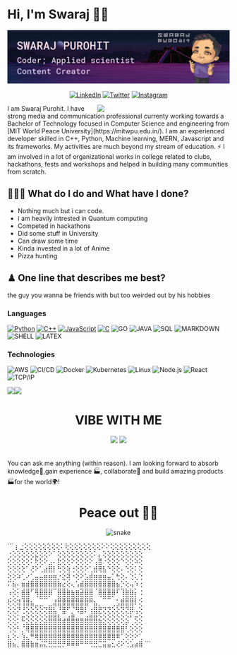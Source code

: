 # Hi, I'm Swaraj 👋🏻

<img src="Artboard 1savvy_head.png" style="zoom:150%;" />

<div align="center">
   <p><a href="https://www.linkedin.com/in/swaraj-purohit-718033194/" target="_blank"><img alt="LinkedIn" src="https://img.shields.io/badge/linkedin-%230077B5.svg?&style=for-the-badge&logo=linkedin&logoColor=white" /></a> 
   <a href="https://twitter.com/swarajpurohit" target="_blank"><img alt="Twitter" src="https://img.shields.io/badge/twitter-%231DA1F2.svg?&style=for-the-badge&logo=twitter&logoColor=white" /></a> 
   <a href="https://www.instagram.com/savvy_the_fatnerd/" target="_blank"><img alt = "Instagram" src="https://img.shields.io/badge/instagram-%23E4405F.svg?&style=for-the-badge&logo=instagram&logoColor=white" /></a>
</p>
</div>
<img width="300px" align=right src="https://memeies.herokuapp.com/">
I am Swaraj Purohit. I have strong media and communication professional currenty working towards a Bachelor of Technology focused in Computer Science and engineering from [MIT World Peace University](https://mitwpu.edu.in/). I am an experienced developer skilled in C++, Python, Machine learning, MERN, Javascript and its frameworks. My activities are much beyond my stream of education. ⚡ I am involved in a lot of organizational works in college related to clubs, hackathons, fests and workshops and helped in building many communities from scratch.



## 👨🏻‍🏫 What do I do and What have I done?
- Nothing much but i can code.
- i am heavily intrested in Quantum computing
- Competed in hackathons
- Did some stuff in University
- Can draw some time
- Kinda invested in a lot of Anime
- Pizza hunting

## ♟ One line that describes me best?
the guy you wanna be friends with but too weirded out by his hobbies 



### Languages

[![Python](https://img.shields.io/badge/python%20-%2314354C.svg?&style=for-the-badge&logo=python&logoColor=white)](https://github.com/anomius?tab=repositories&q=&type=&language=python)
[![C++](https://img.shields.io/badge/c++%20-%2300599C.svg?&style=for-the-badge&logo=c%2B%2B&ogoColor=white)](https://github.com/anomius?tab=repositories&q=&type=&language=cpp)
[![JavaScript](https://img.shields.io/badge/javascript%20-%23323330.svg?&style=for-the-badge&logo=javascript&logoColor=%23F7DF1E)](https://github.com/anomius?tab=repositories&q=&type=&language=javascript)
[![C](https://img.shields.io/badge/c%20-%2300599C.svg?&style=for-the-badge&logo=c&logoColor=white)](https://github.com/anomius?tab=repositories&q=&type=&language=c)
![GO](https://img.shields.io/badge/go-%2300ADD8.svg?&style=for-the-badge&logo=go&logoColor=white)
![JAVA](https://img.shields.io/badge/java-%23ED8B00.svg?&style=for-the-badge&logo=java&logoColor=white)
![SQL](https://img.shields.io/badge/mysql-%2300f.svg?&style=for-the-badge&logo=mysql&logoColor=white)
![MARKDOWN](https://img.shields.io/badge/markdown-%23000000.svg?&style=for-the-badge&logo=markdown&logoColor=white)
![SHELL](https://img.shields.io/badge/shell_script%20-%23121011.svg?&style=for-the-badge&logo=gnu-bash&logoColor=white)
![LATEX](https://img.shields.io/badge/latex%20-%23008080.svg?&style=for-the-badge&logo=latex&logoColor=white)



### Technologies

![AWS](https://img.shields.io/badge/-AWS-000?&logo=Amazon-AWS&logoColor=FF9900)
![CI/CD](https://img.shields.io/badge/-CI%2FCD-000?&logo=CircleCI&logoColor=888)
![Docker](https://img.shields.io/badge/-Docker-000?&logo=Docker)
![Kubernetes](https://img.shields.io/badge/-Kubernetes-000?&logo=Kubernetes)
![Linux](https://img.shields.io/badge/-Linux-000?&logo=Linux&logoColor=FCC624)
![Node.js](https://img.shields.io/badge/-Node.js-000?&logo=node.js)
![React](https://img.shields.io/badge/-React-000?&logo=React)
![TCP/IP](https://img.shields.io/badge/-TCP%2FIP-000?&logo=Cisco)

<a href="https://www.swarajpurohit.me/"><img height="137px" src="https://github-readme-stats.vercel.app/api?username=anomius&hide_title=true&hide_border=true&show_icons=true&include_all_commits=true&count_private=true&line_height=21&theme=synthwave" /><img height="137px" src="https://github-readme-stats.vercel.app/api/top-langs/?username=anomius&hide=html&hide_title=true&hide_border=true&layout=compact&langs_count=7&theme=synthwave" /></a>




<h1 align= center> VIBE WITH ME</h1>
<div align= center style:" display: grid; grid-template-columns: 1fr 1fr; grid-gap: 70px ">
<a herf="https://twitter.com/swarajpurohit" target="_top">
<img height="340px" class="grid-child purple" src="https://github-readme-twitter.gazf.vercel.app/api?id=swarajpurohit&show_reply=off" /></a>
<a herf="https://spotify-github-profile.vercel.app/api/view?uid=31zxgih52pzczqo7zks6p2z2ebgm&redirect=true" target="_top">
<img height="340px" class="grid-child green" src="https://spotify-github-profile.vercel.app/api/view?uid=31zxgih52pzczqo7zks6p2z2ebgm&cover_image=true&theme=default"/></a>
</div>


<br>
<br>
You can ask me anything (within reason). I am looking forward to absorb knowledge🧠,gain experience 🏭, collaborate🤝 and build amazing products 🏭for the world🌍!

<h1 align= center>Peace out ✌🏻</h1>


<p align="center">
  <img src="https://github.com/anomius/anomius/raw/output/github-contribution-grid-snake.svg" alt="snake"></center>
</p>
```
⡆⣐⢕⢕⢕⢕⢕⢕⢕⢕⠅⢗⢕⢕⢕⢕⢕⢕⢕⠕⠕⢕⢕⢕⢕⢕⢕⢕⢕⢕
⢐⢕⢕⢕⢕⢕⣕⢕⢕⠕⠁⢕⢕⢕⢕⢕⢕⢕⢕⠅⡄⢕⢕⢕⢕⢕⢕⢕⢕⢕
⢕⢕⢕⢕⢕⠅⢗⢕⠕⣠⠄⣗⢕⢕⠕⢕⢕⢕⠕⢠⣿⠐⢕⢕⢕⠑⢕⢕⠵⢕
⢕⢕⢕⢕⠁⢜⠕⢁⣴⣿⡇⢓⢕⢵⢐⢕⢕⠕⢁⣾⢿⣧⠑⢕⢕⠄⢑⢕⠅⢕
⢕⢕⠵⢁⠔⢁⣤⣤⣶⣶⣶⡐⣕⢽⠐⢕⠕⣡⣾⣶⣶⣶⣤⡁⢓⢕⠄⢑⢅⢑
⠍⣧⠄⣶⣾⣿⣿⣿⣿⣿⣿⣷⣔⢕⢄⢡⣾⣿⣿⣿⣿⣿⣿⣿⣦⡑⢕⢤⠱⢐
⢠⢕⠅⣾⣿⠋⢿⣿⣿⣿⠉⣿⣿⣷⣦⣶⣽⣿⣿⠈⣿⣿⣿⣿⠏⢹⣷⣷⡅⢐
⣔⢕⢥⢻⣿⡀⠈⠛⠛⠁⢠⣿⣿⣿⣿⣿⣿⣿⣿⡀⠈⠛⠛⠁⠄⣼⣿⣿⡇⢔
⢕⢕⢽⢸⢟⢟⢖⢖⢤⣶⡟⢻⣿⡿⠻⣿⣿⡟⢀⣿⣦⢤⢤⢔⢞⢿⢿⣿⠁⢕
⢕⢕⠅⣐⢕⢕⢕⢕⢕⣿⣿⡄⠛⢀⣦⠈⠛⢁⣼⣿⢗⢕⢕⢕⢕⢕⢕⡏⣘⢕
⢕⢕⠅⢓⣕⣕⣕⣕⣵⣿⣿⣿⣾⣿⣿⣿⣿⣿⣿⣿⣷⣕⢕⢕⢕⢕⡵⢀⢕⢕
⢑⢕⠃⡈⢿⣿⣿⣿⣿⣿⣿⣿⣿⣿⣿⣿⣿⣿⣿⣿⣿⣿⣿⣿⣿⣿⢃⢕⢕⢕
⣆⢕⠄⢱⣄⠛⢿⣿⣿⣿⣿⣿⣿⣿⣿⣿⣿⣿⣿⣿⣿⣿⣿⣿⠿⢁⢕⢕⠕⢁
⣿⣦⡀⣿⣿⣷⣶⣬⣍⣛⣛⣛⡛⠿⠿⠿⠛⠛⢛⣛⣉⣭⣤⣂⢜⠕⢑⣡⣴⣿
```